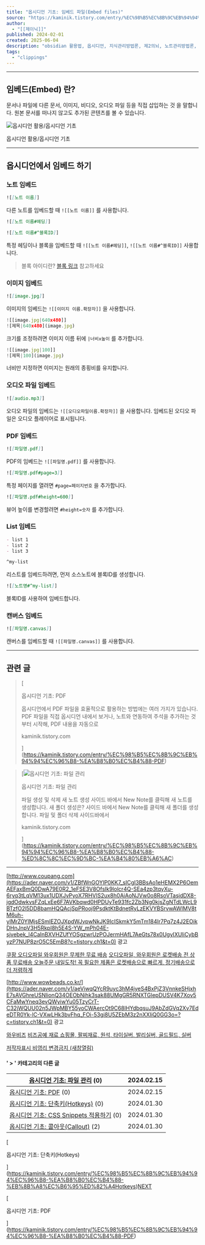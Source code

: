 ```yaml
---
title: "옵시디언 기초: 임베드 파일(Embed files)"
source: "https://kaminik.tistory.com/entry/%EC%98%B5%EC%8B%9C%EB%94%94%EC%96%B8%EC%9D%98-%EA%B8%B0%EC%B4%88-22-%EC%9E%84%EB%B2%A0%EB%93%9C-%ED%8C%8C%EC%9D%BCEmbed-files"
author:
  - "[[제이닉]]"
published: 2024-02-01
created: 2025-06-04
description: "obsidian 활용법, 옵시디언, 지식관리방법론, 제2의뇌, 노트관리방법론, 세컨드브레인"
tags:
  - "clippings"
---
```

---

## 임베드(Embed) 란?

문서나 파일에 다른 문서, 이미지, 비디오, 오디오 파일 등을 직접 삽입하는 것 을 말합니다. 원본 문서를 떠나지 않고도 추가된 콘텐츠를 볼 수 있습니다.

![옵시디언 활용/옵시디언 기초](https://img1.daumcdn.net/thumb/R1280x0/?scode=mtistory2&fname=https%3A%2F%2Fblog.kakaocdn.net%2Fdn%2FOp6Nb%2FbtsEjTHB3Jz%2F0LP1kKDdiEsJdzwUCS8gy0%2Fimg.jpg)

옵시디언 활용/옵시디언 기초

---

## 옵시디언에서 임베드 하기

### 노트 임베드

```markdown
![[노트 이름]]
```

다른 노트를 임베드할 때 `![[노트 이름]]` 를 사용합니다.

```markdown
![[노트 이름#헤딩]]

![[노트 이름#^블록ID]]
```

특정 헤딩이나 블록을 임베드할 때 `![[노트 이름#헤딩]]`, `![[노트 이름#^블록ID]]` 사용합니다.

> 블록 아이디란? [블록 링크](https://kaminik.tistory.com/entry/%EC%98%B5%EC%8B%9C%EB%94%94%EC%96%B8%EC%9D%98-%EA%B8%B0%EC%B4%88-11-%EB%A7%81%ED%81%ACLink#%EB%B8%94%EB%A1%9D_%EB%A7%81%ED%81%AC\(Block_Links\)) 참고하세요

### 이미지 임베드

```markdown
![[image.jpg]]
```

이미지의 임베드는 `![[이미지 이름.확장자]]` 을 사용합니다.

```javascript
![[image.jpg|640x480]]
![제목|640x480](image.jpg)
```

크기를 조정하려면 이미지 이름 뒤에 `|너비x높이` 를 추가합니다.

```javascript
![[image.jpg|100]]
![제목|100](image.jpg)
```

너비만 지정하면 이미지는 원래의 종횡비를 유지합니다.

### 오디오 파일 임베드

```markdown
![[audio.mp3]]
```

오디오 파일의 임베드는 `![[오디오파일이름.확장자]]` 을 사용합니다. 임베드된 오디오 파일은 오디오 플레이어로 표시됩니다.

### PDF 임베드

```markdown
![[파일명.pdf]]
```

PDF의 임베드는 `![[파일명.pdf]]` 를 사용합니다.

```markdown
![[파일명.pdf#page=3]]
```

특정 페이지를 열려면 `#page=페이지번호` 을 추가합니다.

```markdown
![[파일명.pdf#height=600]]
```

뷰어 높이를 변경할려면 `#height=숫자` 를 추가합니다.

### List 임베드

```markdown
- list 1
- list 2
- list 3

^my-list
```

리스트를 임베드하려면, 먼저 소스노트에 블록ID를 생성합니다.

```markdown
![[노트명#^my-list]]
```

블록ID를 사용하여 임베드합니다.

### 캔버스 임베드

```markdown
![[파일명.canvas]]
```

캔버스를 임베드할 때 `![[파일명.canvas]]` 를 사용합니다.

---

## 관련 글

> [
> 
> 옵시디언 기초: PDF
> 
> 옵시디언에서 PDF 파일을 효율적으로 활용하는 방법에는 여러 가지가 있습니다. PDF 파일을 직접 옵시디언 내에서 보거나, 노트와 연동하여 주석을 추가하는 것부터 시작해, PDF 내용을 자동으로
> 
> kaminik.tistory.com
> 
> ](https://kaminik.tistory.com/entry/%EC%98%B5%EC%8B%9C%EB%94%94%EC%96%B8-%EA%B8%B0%EC%B4%88-PDF)

> [![옵시디언 기초: 파일 관리](https://scrap.kakaocdn.net/dn/bXu4us/hyVAIDqnpq/yGocQokKeqQoneG4D6LU2K/img.jpg?width=800&height=449&face=0_0_800_449,https://scrap.kakaocdn.net/dn/hWUG3/hyVAMZ97kR/Vc3Dh1yFkPXzrRGXgsRcu0/img.jpg?width=800&height=449&face=0_0_800_449,https://scrap.kakaocdn.net/dn/uHaBL/hyVDvJdLCz/kkfUcHF1wRH9KKr8YncLEk/img.png?width=600&height=254&face=0_0_600_254)
> 
> 옵시디언 기초: 파일 관리
> 
> 파일 생성 및 삭제 새 노트 생성 사이드 바에서 New Note를 클릭해 새 노트를 생성합니다. 새 폴더 생성은? 사이드 바에서 New Note를 클릭해 새 폴더를 생성합니다. 파일 및 폴더 삭제 사이드바에서
> 
> kaminik.tistory.com
> 
> ](https://kaminik.tistory.com/entry/%EC%98%B5%EC%8B%9C%EB%94%94%EC%96%B8-%EA%B8%B0%EC%B4%88-%ED%8C%8C%EC%9D%BC-%EA%B4%80%EB%A6%AC)

---

[http://www.coupang.com](https://ader.naver.com/v1/ZBfWnGOYlP0KK7_sICgI3BBsAo1eHEMX2P6OemAEFaxBmQ0DwA79E0R2_1eFSE3V8OfsIk9lolcr4Q-SEa4zp3tqyXu-6ryq3tLqVM13ux1UDXJvPyoX7RHVIS2ux8h0AiAoNJVw0o8RsoVTasjdDX8-jgdOdwkvsFZqLxEe6F7AVKbqwd0HPDUyTe931fc2Zb3Ng0kjsZgNTdLWcL9BTzfO2l5DD8bamHQQAcjSpPRooj9PsdktKtBdnetRyLzEKVYBSrvwAWIMV8tM6uh-yIMrZ0YlMjsESmlEZOJXpdWJvpwNkJK9IcISkmkY5mTm184Ir7Pq7z4J2EOikDHnJnpV3H5RkpI8h5E4S-YW_mPh04E-sjvebek_l4CaInBXVHZUfYOSgzwrUzPOJermHAfL7AeGts78x0UgyIXUliCybByzP7NUP8zrO5C5EmB8?c=tistory.ch1&t=0) 광고

[쿠팡 오디오파일 와우회원은 무제한 무료 배송](https://ader.naver.com/v1/ZBfWnGOYlP0KK7_sICgI3BBsAo1eHEMX2P6OemAEFaxBmQ0DwA79E0R2_1eFSE3V8OfsIk9lolcr4Q-SEa4zp3tqyXu-6ryq3tLqVM13ux1UDXJvPyoX7RHVIS2ux8h0AiAoNJVw0o8RsoVTasjdDX8-jgdOdwkvsFZqLxEe6F7AVKbqwd0HPDUyTe931fc2Zb3Ng0kjsZgNTdLWcL9BTzfO2l5DD8bamHQQAcjSpPRooj9PsdktKtBdnetRyLzEKVYBSrvwAWIMV8tM6uh-yIMrZ0YlMjsESmlEZOJXpdWJvpwNkJK9IcISkmkY5mTm184Ir7Pq7z4J2EOikDHnJnpV3H5RkpI8h5E4S-YW_mPh04E-sjvebek_l4CaInBXVHZUfYOSgzwrUzPOJermHAfL7AeGts78x0UgyIXUliCybByzP7NUP8zrO5C5EmB8?c=tistory.ch1&t=0) [오디오파일, 와우회원은 로켓배송 전 상품 무료배송 오늘주문 내일도착! 꼭 필요한 제품은 로켓배송으로 빠르게, 정기배송으로 더 저렴하게](https://ader.naver.com/v1/ZBfWnGOYlP0KK7_sICgI3BBsAo1eHEMX2P6OemAEFaxBmQ0DwA79E0R2_1eFSE3V8OfsIk9lolcr4Q-SEa4zp3tqyXu-6ryq3tLqVM13ux1UDXJvPyoX7RHVIS2ux8h0AiAoNJVw0o8RsoVTasjdDX8-jgdOdwkvsFZqLxEe6F7AVKbqwd0HPDUyTe931fc2Zb3Ng0kjsZgNTdLWcL9BTzfO2l5DD8bamHQQAcjSpPRooj9PsdktKtBdnetRyLzEKVYBSrvwAWIMV8tM6uh-yIMrZ0YlMjsESmlEZOJXpdWJvpwNkJK9IcISkmkY5mTm184Ir7Pq7z4J2EOikDHnJnpV3H5RkpI8h5E4S-YW_mPh04E-sjvebek_l4CaInBXVHZUfYOSgzwrUzPOJermHAfL7AeGts78x0UgyIXUliCybByzP7NUP8zrO5C5EmB8?c=tistory.ch1&t=0)

[http://www.wowbeads.co.kr/](https://ader.naver.com/v1/aeViwqQYcR9uyc3hM4jyeS4BxPjZ3VnnkeSHjxhE7sAVGhreUSNlionQ34OEObNihk3sak88UMgGR5RNXTGlepDUSV4K7Xov5CFaMwYneq3evQWyiwYu05TzyCrT-C32jWQUU02n5JWpMBY55yoCWAercOt9C68lHYdbqsuJ9AbZdGVq2Xv7EdeDTR0Yk-lC-VXwLHk3bvFhq_FOi-53gi8U5ZEbM3z2nXXIiQ0GG3o=?c=tistory.ch1&t=0) 광고

[와우비즈](https://ader.naver.com/v1/aeViwqQYcR9uyc3hM4jyeS4BxPjZ3VnnkeSHjxhE7sAVGhreUSNlionQ34OEObNihk3sak88UMgGR5RNXTGlepDUSV4K7Xov5CFaMwYneq3evQWyiwYu05TzyCrT-C32jWQUU02n5JWpMBY55yoCWAercOt9C68lHYdbqsuJ9AbZdGVq2Xv7EdeDTR0Yk-lC-VXwLHk3bvFhq_FOi-53gi8U5ZEbM3z2nXXIiQ0GG3o=?c=tistory.ch1&t=0) [비즈공예 재료 쇼핑몰, 팔찌재료, 원석, 타이실버, 발리실버, 골드필드, 실버](https://ader.naver.com/v1/aeViwqQYcR9uyc3hM4jyeS4BxPjZ3VnnkeSHjxhE7sAVGhreUSNlionQ34OEObNihk3sak88UMgGR5RNXTGlepDUSV4K7Xov5CFaMwYneq3evQWyiwYu05TzyCrT-C32jWQUU02n5JWpMBY55yoCWAercOt9C68lHYdbqsuJ9AbZdGVq2Xv7EdeDTR0Yk-lC-VXwLHk3bvFhq_FOi-53gi8U5ZEbM3z2nXXIiQ0GG3o=?c=tistory.ch1&t=0)

[저작자표시 비영리 변경금지 (새창열림)](https://creativecommons.org/licenses/by-nc-nd/4.0/deed.ko)

#### ' > ' 카테고리의 다른 글

| [옵시디언 기초: 파일 관리](https://kaminik.tistory.com/entry/%EC%98%B5%EC%8B%9C%EB%94%94%EC%96%B8-%EA%B8%B0%EC%B4%88-%ED%8C%8C%EC%9D%BC-%EA%B4%80%EB%A6%AC) (0) | 2024.02.15 |
| --- | --- |
| [옵시디언 기초: PDF](https://kaminik.tistory.com/entry/%EC%98%B5%EC%8B%9C%EB%94%94%EC%96%B8-%EA%B8%B0%EC%B4%88-PDF) (0) | 2024.02.15 |
| [옵시디언 기초: 단축키(Hotkeys)](https://kaminik.tistory.com/entry/%EC%98%B5%EC%8B%9C%EB%94%94%EC%96%B8-%EA%B8%B0%EC%B4%88-%EB%8B%A8%EC%B6%95%ED%82%A4Hotkeys) (0) | 2024.01.30 |
| [옵시디언 기초: CSS Snippets 적용하기](https://kaminik.tistory.com/entry/%EC%BB%A4%EC%8A%A4%ED%85%80-CSS-CSS-snippets-%EC%A0%81%EC%9A%A9%ED%95%98%EA%B8%B0) (0) | 2024.01.30 |
| [옵시디언 기초: 콜아웃(Callout)](https://kaminik.tistory.com/entry/%EC%98%B5%EC%8B%9C%EB%94%94%EC%96%B8%EC%9D%98-%EA%B8%B0%EC%B4%88-21-%EC%BD%9C%EC%95%84%EC%9B%83callout) (2) | 2024.01.30 |[PREV](https://kaminik.tistory.com/entry/%EC%98%B5%EC%8B%9C%EB%94%94%EC%96%B8-%EA%B8%B0%EC%B4%88-%EB%8B%A8%EC%B6%95%ED%82%A4Hotkeys)

[

옵시디언 기초: 단축키(Hotkeys)

](https://kaminik.tistory.com/entry/%EC%98%B5%EC%8B%9C%EB%94%94%EC%96%B8-%EA%B8%B0%EC%B4%88-%EB%8B%A8%EC%B6%95%ED%82%A4Hotkeys)[NEXT](https://kaminik.tistory.com/entry/%EC%98%B5%EC%8B%9C%EB%94%94%EC%96%B8-%EA%B8%B0%EC%B4%88-PDF)

[

옵시디언 기초: PDF

](https://kaminik.tistory.com/entry/%EC%98%B5%EC%8B%9C%EB%94%94%EC%96%B8-%EA%B8%B0%EC%B4%88-PDF)